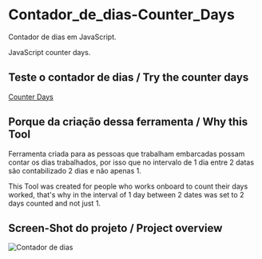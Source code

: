 # Contador_de_dias-Counter_Days

Contador de dias em JavaScript.

JavaScript counter days.

## Teste o contador de dias / Try the counter days

[Counter Days](https://calc-dias.netlify.app/)

## Porque da criação dessa ferramenta / Why this Tool

Ferramenta criada para as pessoas que trabalham embarcadas possam contar os dias trabalhados, por isso que no intervalo de 1 dia entre 2 datas são contabilizado 2 dias e não apenas 1.

This Tool was created for people who works onboard to count their days worked, that's why in the interval of 1 day between 2 dates was set to 2 days counted and not just 1.

## Screen-Shot do projeto / Project overview

![Contador de dias](https://655a75b6040c867a66340be8--mellifluous-cocada-62ab29.netlify.app/img.jpg)
